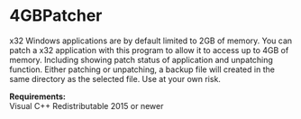 # 4GBPatcher

x32 Windows applications are by default limited to 2GB of memory. You can patch a x32 application with this program to allow it to access up to 4GB of memory.
Including showing patch status of application and unpatching function. Either patching or unpatching, a backup file will created in the same directory as the
selected file. Use at your own risk.

<b>Requirements:</b>
<br>Visual C++ Redistributable 2015 or newer
